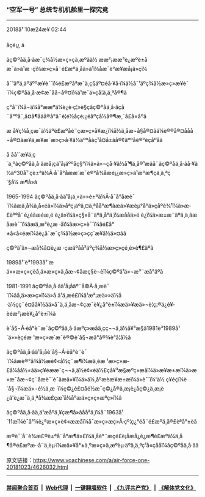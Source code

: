 ### “空军一号” 总统专机机舱里一探究竟
------------------------

<div class="published">
 <span class="date" title="ä¸­å½æ¶é´">
  <time datetime="2018-10-24T02:44:27+08:00">
   2018å¹´10æ24æ¥ 02:44
  </time>
 </span>
</div>
<br/>
<div class="wsw">
 <span class="dateline">
  åçé¡¿ â
 </span>
 <p>
  âç©ºåä¸å·âæ¯ç¾å½æ»ç»çä¸æºãä½ ææ²¡ææ³è¿æºè±åæ¯ä»ä¹æ ·çï¼æ»ç»å¨é£æºä¸åä»ä¹ï¼åæ¯è°æ¥æå¡ä»çï¼
 </p>
 <p>
  å¯¹äºä¸äºäººæ¥è¯´ï¼é£æºåªæ¯ä¸ç§äº¤éå·¥å·ï¼ä½å¯¹äºç¾å½æ»ç»æ¥è¯´ï¼ç©ºåä¸å·æ¢æ¯åå¬å®¤ï¼ä¹æ¯ä»çå¦ä¸ä¸ªå®¶ã
 </p>
 <p>
  ç°å¨ï¼å¬ä¼å°ææºä¼è¿è·ç¦»è§çâç©ºåä¸å·âçå¨å°ºå¯¸å¤å¶åãå®å°å¨é¦é½åçé¡¿éåºçå½å®¶æ¸¯å£å±åºã
 </p>
 <p>
  æ å¥ç¼å¸çæ¯ä½äºé£æºåé¨çæ»ç»å¥æ¿ï¼å½ä¸­åæ¬å§å®¤ãä¼è®®å®¤ååå¬å®¤ãæ¥ä¸æ¥æ¯æ»ç»å·¥ä½äººåãç¹å¤å±ãå®¢äººåè®°èçåºåã
 </p>
 <p>
  å åå¹´æ¥ä¸ç´ä¸ºâç©ºåä¸å·âæå¡çä¹å¡äººåç§°ï¼ä»ä»¬çå·¥ä½å¹¶ä¸å®¹æãå¨âç©ºåä¸å·âå·¥ä½äº30å¹´çè±ªä¼Â·å¯å°åææ´æ¯è®°å¾åæé¡¿æ»ç»ä¹æºæ¶çä¸ä¸ªç´§å¼ æ¶å»ã
 </p>
 <p>
  1965-1994 âç©ºåä¸å·âä¹å¡ä¸»ä»»è±ªä¼Â·å¯å°åæè¯´ï¼âæä¸å¾ä¸å«éä»ï¼ä»åªç¡äºä¸¤ä¸ªåå°æ¶ãæä»¥æèµ°å°ä»çåºè¾¹ï¼ä»æ­£èººå¨è¿éãæéæ¸é è¿ä»ï¼ä»ç§»å¨äºä¸å°ä¸ï¼æååä»é è¿ï¼ä»æ±æ¨äºä¸ä¸ãæåæè¯´ï¼âæä¸æ³è¿æ ·åï¼âæ»ç»è¯´ï¼âé£å°±å«å«éæï¼âè¿å¯æ¯ç¾å½æ»ç»çç´æ¥å½ä»¤ãâ
 </p>
 <p>
  ç©ºä¹ä»¬æå¾å¤è¿æ ·çæäºåå³äºç¾å½æ»ç»çé¸é»è¶£äºã
 </p>
 <p>
  1989å¹´è³1993å¹´æä»»æ»ç»çèå¸ä»æ»ç»ä¸åæ¬¢åæç§è¬èï¼ç©ºä¹ä»¬æ³¨æå°äºã
 </p>
 <p>
  1981-1991 âç©ºåä¸å·âä¹å¡åäº¨å©Â·å¸æè¯´ï¼âå¸ä»æ»ç»ï¼ä»å ä¹ä¸æé£ï¼ä¹æ²¡æä»»ä½å·ä½çç¨é¤åå¥½ãä»å¯ä¸ä¸åæ¬¢çæ¯è¥¿å°è±ï¼æä»¥æä»¬è¦ç¡®ä¿é¥­èéæ²¡æè¥¿å°è±ï¼â
 </p>
 <p>
  è´å§¬Â·èå°è¨æ¯âç©ºåä¸å·âæºç»æåä¸­çç¬¬ä¸ä½å¥³æ§ã1981è³1989å¹´ä»»èçéæ ¹æ»ç»æ´æ¯è®©è´å§¬æå°å®¾è³å¦å½ã
 </p>
 <p>
  âç©ºåä¸å·âä¹å¡åè´å§¬Â·èå°è¨è¯´ï¼âæè®°å¾å½æè¢«å½ç¨æ¶ï¼æä¸éæ ¹æ»ç»æ­£å¼åå½±ãä»ç¥éææ¯ç¬¬ä¸ä½è¢«éä½£çå¥³æ§æºç»æåï¼ä»æ¥æ±æï¼ä»æ»æ¯åæ¬¢ç¨åæè¯´è¯ãæä»¥ï¼ä»ä¼¸åºæèæ¥æ±æï¼ä»è¯´ï¼'ä½ ç¥éçï¼è´å§¬ï¼æä»¬é½ä¸æ ·ï¼ç©¿è£¤å­é½æ¯ç©¿å®ä¸æ¡è¿åç©¿ä¸æ¡è¿ã'è¿æ¯ä¸ä¸ªå¾æ£çæ¹å¼å°æä»ç»ç»æºç»ï¼â
 </p>
 <p>
  âç©ºåä¸å·âä¸ä¹æåºä¸¥çæ¶å»ãåå²ä¸ï¼å¨1963å¹´11æï¼è¯å°¼è¿ªæ»ç»è¢«ææåï¼å¯æ»ç»æç»Â·çº¦ç¿°éå¨é£æºä¸å®£èªå°±èã
 </p>
 <p>
  æ®è¯´å¨è¾æ£®è±ªå¨å°æ¶ä»£ï¼ä¸åè°¨æçé£è¡åæå¿è¿æ¶é£æºä¼ä¸å¶å®é£æºæ··å¨ä¸èµ·ï¼æä»¥å°±ä¸ºæ»ç»ä¸æºèµ·äºä¸ä¸ªç¹å«çåå­ï¼âç©ºåä¸å·âã
 </p>
 <p>
 </p>
</div>

原文链接：https://www.voachinese.com/a/air-force-one-20181023/4626032.html


------------------------
#### [禁闻聚合首页](https://github.com/gfw-breaker/banned-news/blob/master/README.md) &nbsp;|&nbsp; [Web代理](https://github.com/gfw-breaker/open-proxy/blob/master/README.md) &nbsp;|&nbsp;  [一键翻墙软件](https://github.com/gfw-breaker/nogfw/blob/master/README.md) &nbsp;|&nbsp; [《九评共产党》](https://github.com/gfw-breaker/9ping.md/blob/master/README.md#九评之一评共产党是什么) &nbsp;|&nbsp; [《解体党文化》](https://github.com/gfw-breaker/jtdwh.md/blob/master/README.md#绪论)